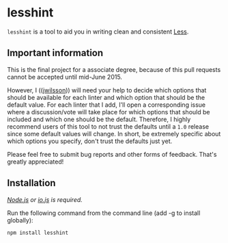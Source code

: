 # lesshint

`lesshint` is a tool to aid you in writing clean and consistent [Less](http://lesscss.org/).

## Important information
This is the final project for a associate degree, because of this pull requests cannot be accepted until mid-June 2015.

However, I (([jwilsson](https://github.com/jwilsson))) will need your help to decide which options that should be available for each linter
and which option that should be the default value. For each linter that I add, I'll open a corresponding issue where a discussion/vote will 
take place for which options that should be included and which one should be the default. Therefore, I highly recommend users of this tool
to not trust the defaults until a `1.0` release since some default values will change. In short, be extremely specific about which options
you specify, don't trust the defaults just yet.

Please feel free to submit bug reports and other forms of feedback. That's greatly appreciated!

## Installation
*[Node.js](https://nodejs.org/) or [io.js](https://iojs.org/) is required.*

Run the following command from the command line (add -g to install globally):

```
npm install lesshint
```

